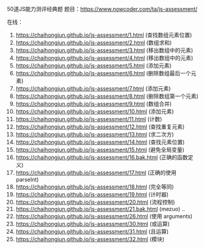 50道JS能力测评经典题
题目：https://www.nowcoder.com/ta/js-assessment/

在线：
1. https://chaihongjun.github.io/js-assessment/1.html (查找数组元素位置)
2. https://chaihongjun.github.io/js-assessment/2.html (数组求和)
3. https://chaihongjun.github.io/js-assessment/3.html (移出数组中的元素)
4. https://chaihongjun.github.io/js-assessment/4.html (移出数组中的元素)
5. https://chaihongjun.github.io/js-assessment/5.html (添加元素)
6. https://chaihongjun.github.io/js-assessment/6.html (删除数组最后一个元素)
7. https://chaihongjun.github.io/js-assessment/7.html (添加元素)
8. https://chaihongjun.github.io/js-assessment/8.html (删除数组第一个元素)
9. https://chaihongjun.github.io/js-assessment/9.html (数组合并)
10. https://chaihongjun.github.io/js-assessment/10.html (添加元素)
11. https://chaihongjun.github.io/js-assessment/11.html (计数)
12. https://chaihongjun.github.io/js-assessment/12.html (查找重复元素)
13. https://chaihongjun.github.io/js-assessment/13.html (求二次方)
14. https://chaihongjun.github.io/js-assessment/14.html (查找元素位置)
15. https://chaihongjun.github.io/js-assessment/15.html (避免全局变量)
16. https://chaihongjun.github.io/js-assessment/16.bak.html (正确的函数定义)
17. https://chaihongjun.github.io/js-assessment/17.html (正确的使用 parseInt)
18. https://chaihongjun.github.io/js-assessment/18.html (完全等同)
19. https://chaihongjun.github.io/js-assessment/19.html (计时器)
20. https://chaihongjun.github.io/js-assessment/20.html (流程控制)
21. https://chaihongjun.github.io/js-assessment/21.bak.html (mezuo)
..
26. https://chaihongjun.github.io/js-assessment/26.html (使用 arguments)
30. https://chaihongjun.github.io/js-assessment/30.html (或运算)
31. https://chaihongjun.github.io/js-assessment/31.html (且运算)
32. https://chaihongjun.github.io/js-assessment/32.html (模块)


